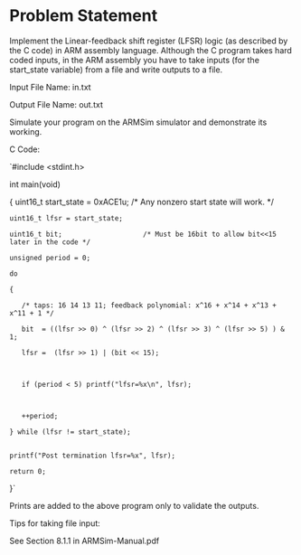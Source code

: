 # Problem Statement
Implement the Linear-feedback shift register (LFSR) logic (as described by the C code) in ARM assembly language. Although the C program takes hard coded inputs, in the ARM assembly you have to take inputs (for the start_state variable) from a file and write outputs to a file.

Input File Name: in.txt

Output File Name: out.txt

Simulate your program on the ARMSim simulator and demonstrate its working.


C Code:

`#include <stdint.h>

int main(void)

{
    uint16_t start_state = 0xACE1u;  /* Any nonzero start state will work. */

    uint16_t lfsr = start_state;

    uint16_t bit;                    /* Must be 16bit to allow bit<<15 later in the code */

    unsigned period = 0;

    do

    {

       /* taps: 16 14 13 11; feedback polynomial: x^16 + x^14 + x^13 + x^11 + 1 */

       bit  = ((lfsr >> 0) ^ (lfsr >> 2) ^ (lfsr >> 3) ^ (lfsr >> 5) ) & 1;

       lfsr =  (lfsr >> 1) | (bit << 15);

     

       if (period < 5) printf("lfsr=%x\n", lfsr);

     

       ++period;

    } while (lfsr != start_state);


    printf("Post termination lfsr=%x", lfsr);   

    return 0;

}`


Prints are added to the above program only to validate the outputs.


Tips for taking file input:

See Section 8.1.1 in ARMSim-Manual.pdf
